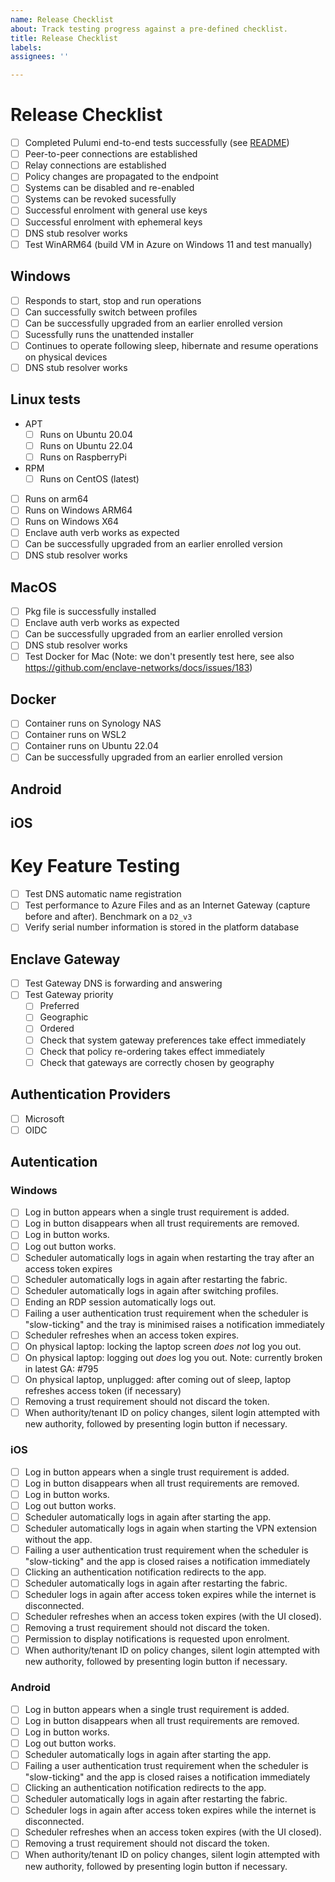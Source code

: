 ```yaml
---
name: Release Checklist
about: Track testing progress against a pre-defined checklist.
title: Release Checklist
labels: 
assignees: ''

---
```


# Release Checklist

- [ ] Completed Pulumi end-to-end tests successfully (see [README](https://github.com/enclave-networks/fabric/tree/develop/tests/EndToEnd))
- [ ] Peer-to-peer connections are established
- [ ] Relay connections are established
- [ ] Policy changes are propagated to the endpoint
- [ ] Systems can be disabled and re-enabled
- [ ] Systems can be revoked sucessfully
- [ ] Successful enrolment with general use keys
- [ ] Successful enrolment with ephemeral keys
- [ ] DNS stub resolver works
- [ ] Test WinARM64 (build VM in Azure on Windows 11 and test manually)

## Windows

- [ ] Responds to start, stop and run operations
- [ ] Can successfully switch between profiles
- [ ] Can be successfully upgraded from an earlier enrolled version
- [ ] Sucessfully runs the unattended installer
- [ ] Continues to operate following sleep, hibernate and resume operations on physical devices
- [ ] DNS stub resolver works

## Linux tests

- APT 
    - [ ] Runs on Ubuntu 20.04
    - [ ] Runs on Ubuntu 22.04
    - [ ] Runs on RaspberryPi
- RPM
    - [ ] Runs on CentOS (latest)
- [ ] Runs on arm64
- [ ] Runs on Windows ARM64
- [ ] Runs on Windows X64
- [ ] Enclave auth verb works as expected
- [ ] Can be successfully upgraded from an earlier enrolled version
- [ ] DNS stub resolver works

## MacOS

- [ ] Pkg file is successfully installed 
- [ ] Enclave auth verb works as expected
- [ ] Can be successfully upgraded from an earlier enrolled version
- [ ] DNS stub resolver works
- [ ] Test Docker for Mac (Note: we don't presently test here, see also https://github.com/enclave-networks/docs/issues/183)

## Docker

- [ ] Container runs on Synology NAS
- [ ] Container runs on WSL2
- [ ] Container runs on Ubuntu 22.04
- [ ] Can be successfully upgraded from an earlier enrolled version

## Android

## iOS

# Key Feature Testing

- [ ] Test DNS automatic name registration
- [ ] Test performance to Azure Files and as an Internet Gateway (capture before and after). Benchmark on a `D2_v3`
- [ ] Verify serial number information is stored in the platform database

## Enclave Gateway

- [ ] Test Gateway DNS is forwarding and answering 
- [ ] Test Gateway priority
    - [ ] Preferred
    - [ ] Geographic
    - [ ] Ordered
    - [ ] Check that system gateway preferences take effect immediately
    - [ ] Check that policy re-ordering takes effect immediately
    - [ ] Check that gateways are correctly chosen by geography

## Authentication Providers

- [ ] Microsoft
- [ ] OIDC

## Autentication

### Windows

- [ ] Log in button appears when a single trust requirement is added.
- [ ] Log in button disappears when all trust requirements are removed.
- [ ] Log in button works.
- [ ] Log out button works.
- [ ] Scheduler automatically logs in again when restarting the tray after an access token expires
- [ ] Scheduler automatically logs in again after restarting the fabric.
- [ ] Scheduler automatically logs in again after switching profiles.
- [ ] Ending an RDP session automatically logs out.
- [ ] Failing a user authentication trust requirement when the scheduler is "slow-ticking" and the tray is minimised raises a notification immediately
- [ ] Scheduler refreshes when an access token expires.
- [ ] On physical laptop: locking the laptop screen *does not* log you out.
- [ ] On physical laptop: logging out *does* log you out. Note: currently broken in latest GA: #795 
- [ ] On physical laptop, unplugged: after coming out of sleep, laptop refreshes access token (if necessary)
- [ ] Removing a trust requirement should not discard the token.
- [ ] When authority/tenant ID on policy changes, silent login attempted with new authority, followed by presenting login button if necessary.

### iOS

- [ ] Log in button appears when a single trust requirement is added.
- [ ] Log in button disappears when all trust requirements are removed.
- [ ] Log in button works.
- [ ] Log out button works.
- [ ] Scheduler automatically logs in again after starting the app.
- [ ] Scheduler automatically logs in again when starting the VPN extension without the app.
- [ ] Failing a user authentication trust requirement when the scheduler is "slow-ticking" and the app is closed raises a notification immediately
- [ ] Clicking an authentication notification redirects to the app.
- [ ] Scheduler automatically logs in again after restarting the fabric.
- [ ] Scheduler logs in again after access token expires while the internet is disconnected.
- [ ] Scheduler refreshes when an access token expires (with the UI closed).
- [ ] Removing a trust requirement should not discard the token.
- [ ] Permission to display notifications is requested upon enrolment.
- [ ] When authority/tenant ID on policy changes, silent login attempted with new authority, followed by presenting login button if necessary.

### Android

- [ ] Log in button appears when a single trust requirement is added.
- [ ] Log in button disappears when all trust requirements are removed.
- [ ] Log in button works.
- [ ] Log out button works.
- [ ] Scheduler automatically logs in again after starting the app.
- [ ] Failing a user authentication trust requirement when the scheduler is "slow-ticking" and the app is closed raises a notification immediately
- [ ] Clicking an authentication notification redirects to the app.
- [ ] Scheduler automatically logs in again after restarting the fabric.
- [ ] Scheduler logs in again after access token expires while the internet is disconnected.
- [ ] Scheduler refreshes when an access token expires (with the UI closed).
- [ ] Removing a trust requirement should not discard the token.
- [ ] When authority/tenant ID on policy changes, silent login attempted with new authority, followed by presenting login button if necessary.
